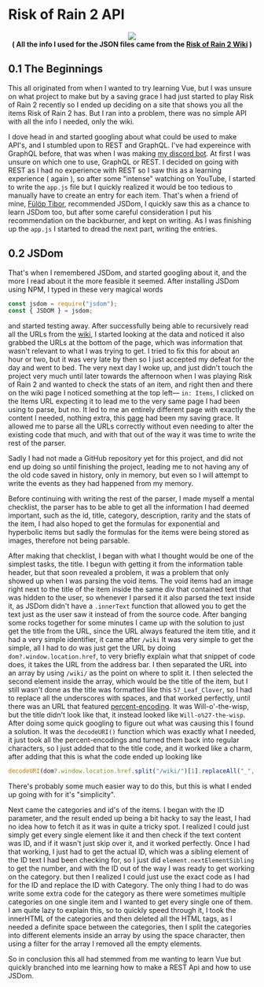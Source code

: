 # **Risk of Rain 2 API**

<p  align="center">
<a  href="https://wakatime.com/badge/user/62fa37e7-7294-4c8f-91bc-7b49c9c136cb/project/7d57186a-bd1d-450f-8cc3-6e6ca5ffaa47"  alt="Time spent on project (Wakatime)">  <img  src="https://wakatime.com/badge/user/62fa37e7-7294-4c8f-91bc-7b49c9c136cb/project/7d57186a-bd1d-450f-8cc3-6e6ca5ffaa47.svg"/>  </a> <br>
<strong>( All the info I used for the JSON files came from the <a href="https://riskofrain2.fandom.com/wiki/Risk_of_Rain_2_Wiki">Risk of Rain 2 Wiki</a>  ) </strong>
</p>

## 0.1 The Beginnings

This all originated from when I wanted to try learning Vue, but I was unsure on what project to make but by a saving grace I had just started to play Risk of Rain 2 recently so I ended up deciding on a site that shows you all the items Risk of Rain 2 has. But I ran into a problem, there was no simple API with all the info I needed, only the wiki.

I dove head in and started googling about what could be used to make API's, and I stumbled upon to REST and GraphQL. I've had expereince with GraphQL before, that was when I was making [my discord bot](https://github.com/crackheadakira/TheCultureMan). At first I was unsure on which one to use, GraphQL or REST. I decided on going with REST as I had no experience with REST so I saw this as a learning experience ( again ), so after some "intense" watching on YouTube, I started to write the `app.js` file but I quickly realized it would be too tedious to manually have to create an entry for each item. That's when a friend of mine, [Fülöp Tibor](https://github.com/TibixDev), recommended JSDom, I quickly saw this as a chance to learn JSDom too, but after some careful consideration I put his recommendation on the backburner, and kept on writing. As I was finishing up the `app.js` I started to dread the next part, writing the entries.

## 0.2 JSDom

That's when I remembered JSDom, and started googling about it, and the more I read about it the more feasible it seemed. After installing JSDom using NPM, I typed in these very magical words

```javascript
const jsdom = require("jsdom");
const { JSDOM } = jsdom;
```

and started testing away.
After successfully being able to recursively read all the URLs from the [wiki](https://riskofrain2.fandom.com/wiki/Items), I started looking at the data and noticed it also grabbed the URLs at the bottom of the page, which was information that wasn't relevant to what I was trying to get. I tried to fix this for about an hour or two, but it was very late by then so I just accepted my defeat for the day and went to bed.
The very next day I woke up, and just didn't touch the project very much until later towards the afternoon when I was playing Risk of Rain 2 and wanted to check the stats of an item, and right then and there on the wiki page I noticed something at the top left— `in: Items`, I clicked on the Items URL expecting it to lead me to the very same page I had been using to parse, but no. It led to me an entirely different page with exactly the content I needed, nothing extra, this [page](https://riskofrain2.fandom.com/wiki/Category:Items) had been my saving grace. It allowed me to parse all the URLs correctly without even needing to alter the existing code that much, and with that out of the way it was time to write the rest of the parser.

Sadly I had not made a GitHub repository yet for this project, and did not end up doing so until finishing the project, leading me to not having any of the old code saved in history, only in memory, but even so I will attempt to write the events as they had happened from my memory.

Before continuing with writing the rest of the parser, I made myself a mental checklist, the parser has to be able to get all the information I had deemed important, such as the id, title, category, description, rarity and the stats of the item, I had also hoped to get the formulas for exponential and hyperbolic items but sadly the formulas for the items were being stored as images, therefore not being parsable.

After making that checklist, I began with what I thought would be one of the simplest tasks, the title. I begun with getting it from the information table header, but that soon revealed a problem, it was a problem that only showed up when I was parsing the void items. The void items had an image right next to the title of the item inside the same div that contained text that was hidden to the user, so whenever I parsed it it also parsed the text inside it, as JSDom didn't have a `.innerText` function that allowed you to get the text just as the user saw it instead of from the source code. After banging some rocks together for some minutes I came up with the solution to just get the title from the URL, since the URL always featured the item title, and it had a very simple identifier, it came after `/wiki`
It was very simple to get the simple, all I had to do was just get the URL by doing `dom?.window.location.href`, to very briefly explain what that snippet of code does, it takes the URL from the address bar. I then separated the URL into an array by using `/wiki/` as the point on where to split it. I then selected the second element inside the array, which would be the title of the item, but I still wasn't done as the title was formatted like this `57_Leaf_Clover`, so I had to replace all the underscores with spaces, and that worked perfectly, until there was an URL that featured [percent-encoding](https://en.wikipedia.org/wiki/Percent-encoding). It was Will-o'-the-wisp, but the title didn't look like that, it instead looked like `Will-o%27-the-wisp`.
After doing some quick googling to figure out what was causing this I found a solution. It was the `decodeURI()` function which was exactly what I needed, it just took all the percent-encodings and turned them back into regular characters, so I just added that to the title code, and it worked like a charm, after adding that this is what the code ended up looking like

```javascript
decodeURI(dom?.window.location.href.split("/wiki/")[1].replaceAll("_", " ")
```

There's probably some much easier way to do this, but this is what I ended up going with for it's "simplicity".

Next came the categories and id's of the items.
I began with the ID parameter, and the result ended up being a bit hacky to say the least, I had no idea how to fetch it as it was in quite a tricky spot. I realized I could just simply get every single element like it and then check if the text content was ID, and if it wasn't just skip over it, and it worked perfectly. Once I had that working, I just had to get the actual ID, which was a sibling element of the ID text I had been checking for, so I just did `element.nextElementSibling` to get the number, and with the ID out of the way I was ready to get working on the category. but then I realized I could just use the exact code as I had for the ID and replace the ID with Category.
The only thing I had to do was write some extra code for the category as there were sometimes multiple categories on one single item and I wanted to get every single one of them. I am quite lazy to explain this, so to quickly speed through it, I took the innerHTML of the categories and then deleted all the HTML tags, as I needed a definite space between the categories, then I split the categories into different elements inside an array by using the space character, then using a filter for the array I removed all the empty elements.

So in conclusion this all had stemmed from me wanting to learn Vue but quickly branched into me learning how to make a REST Api and how to use JSDom.
